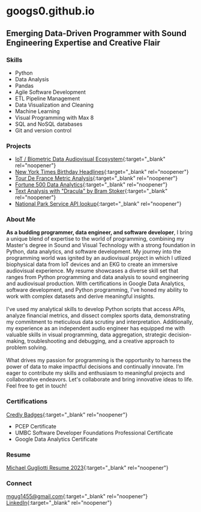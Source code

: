 # googs0.github.io

## Emerging Data-Driven Programmer with Sound Engineering Expertise and Creative Flair

### Skills
- Python 
- Data Analysis
- Pandas
- Agile Software Development
- ETL Pipeline Management
- Data Visualization and Cleaning
- Machine Learning
- Visual Programming with Max 8
- SQL and NoSQL databases
- Git and version control

### Projects
- [IoT / Biometric Data Audiovisual Ecosystem](https://github.com/googs0/Audiovisual_IoT_EKG/tree/main){:target="_blank" rel="noopener"}
- [New York Times Birthday Headlines](https://github.com/googs0/NYT_Birthday_API/tree/main){:target="_blank" rel="noopener"}
- [Tour De France Metric Analysis](https://github.com/googs0/TDF_Analysis/tree/main){:target="_blank" rel="noopener"}
- [Fortune 500 Data Analytics](https://github.com/googs0/fortune500_analytics/tree/main){:target="_blank" rel="noopener"}
- [Text Analysis with "Dracula" by Bram Stoker](https://github.com/googs0/Dracula_NLP_Analytics){:target="_blank" rel="noopener"}
- [National Park Service API lookup](https://github.com/googs0/NPS_API_class/tree/main){:target="_blank" rel="noopener"}

### About Me
**As a budding programmer, data engineer, and software developer**, I bring a unique blend of expertise to the world of programming, combining my Master's degree in Sound and Visual Technology with a strong foundation in Python, data analytics, and software development. My journey into the programming world was ignited by an audiovisual project in which I utlized biophysical data from IoT devices and an EKG to create an immersive audiovisual experience. My resume showcases a diverse skill set that ranges from Python programming and data analysis to sound engineering and audiovisual production. With certifications in Google Data Analytics, software development, and Python programming, I've honed my ability to work with complex datasets and derive meaningful insights.
<br>
<br>
I've used my analytical skills to develop Python scripts that access APIs, analyze financial metrics, and dissect complex sports data, demonstrating my commitment to meticulous data scrutiny and interpretation. Additionally, my experience as an independent audio engineer has equipped me with valuable skills in visual programming, data aggregation, strategic decision-making, troubleshooting and debugging, and a creative approach to problem solving.
<br>
<br>
What drives my passion for programming is the opportunity to harness the power of data to make impactful decisions and continually innovate. I’m eager to contribute my skills and enthusiasm to meaningful projects and collaborative endeavors. Let's collaborate and bring innovative ideas to life. Feel free to get in touch! 

### Certifications 

[Credly Badges](https://www.credly.com/users/michael-gugliotti/badges){:target="_blank" rel="noopener"}

- PCEP Certificate
- UMBC Software Developer Foundations Professional Certificate
- Google Data Analytics Certificate

### Resume
[Michael Gugliotti Resume 2023](/assets/Michael-Gugliotti-Resume-Programming-2023-[Baltimore-Orioles].pdf){:target="_blank" rel="noopener"}

### Connect
[mgug1455@gmail.com](mailto:mgug1455@gmail.com){:target="_blank" rel="noopener"}
  <br>
[LinkedIn](https://www.linkedin.com/in/mgug1455/){:target="_blank" rel="noopener"}
